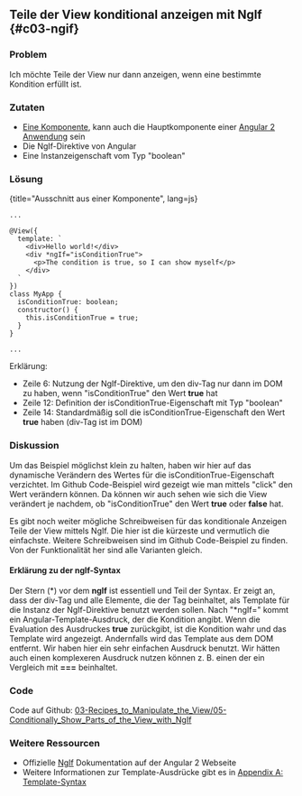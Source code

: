 ## Teile der View konditional anzeigen mit NgIf {#c03-ngif}

### Problem

Ich möchte Teile der View nur dann anzeigen, wenn eine bestimmte Kondition erfüllt ist.

### Zutaten
* [Eine Komponente](#c02-component-definition), kann auch die Hauptkomponente einer [Angular 2 Anwendung](#c02-angular-app) sein
* Die NgIf-Direktive von Angular
* Eine Instanzeigenschaft vom Typ "boolean"

### Lösung

{title="Ausschnitt aus einer Komponente", lang=js}
```
...

@View({
  template: `
    <div>Hello world!</div>
    <div *ngIf="isConditionTrue">
      <p>The condition is true, so I can show myself</p>
    </div>
  `
})
class MyApp {
  isConditionTrue: boolean;
  constructor() {
    this.isConditionTrue = true;
  }
}

...
```

Erklärung:

* Zeile 6: Nutzung der NgIf-Direktive, um den div-Tag nur dann im DOM zu haben, wenn "isConditionTrue" den Wert __true__ hat
* Zeile 12: Definition der isConditionTrue-Eigenschaft mit Typ "boolean"
* Zeile 14: Standardmäßig soll die isConditionTrue-Eigenschaft den Wert __true__ haben (div-Tag ist im DOM)

### Diskussion

Um das Beispiel möglichst klein zu halten, haben wir hier auf das dynamische Verändern des Wertes für die isConditionTrue-Eigenschaft verzichtet. Im Github Code-Beispiel wird gezeigt wie man mittels "click" den Wert verändern können. Da können wir auch sehen wie sich die View verändert je nachdem, ob "isConditionTrue" den Wert __true__ oder __false__ hat.

Es gibt noch weiter mögliche Schreibweisen für das konditionale Anzeigen Teile der View mittels NgIf. Die hier ist die kürzeste und vermutlich die einfachste. Weitere Schreibweisen sind im Github Code-Beispiel zu finden. Von der Funktionalität her sind alle Varianten gleich.

#### Erklärung zu der ngIf-Syntax

Der Stern (\*) vor dem __ngIf__ ist essentiell und Teil der Syntax. Er zeigt an, dass der div-Tag und alle Elemente, die der Tag beinhaltet, als Template für die Instanz der NgIf-Direktive benutzt werden sollen. Nach "\*ngIf=" kommt ein Angular-Template-Ausdruck, der die Kondition angibt. Wenn die Evaluation des Ausdruckes __true__ zurückgibt, ist die Kondition wahr und das Template wird angezeigt. Andernfalls wird das Template aus dem DOM entfernt. Wir haben hier ein sehr einfachen Ausdruck benutzt. Wir hätten auch einen komplexeren Ausdruck nutzen können z. B. einen der ein Vergleich mit __===__ beinhaltet.

### Code

Code auf Github: [03-Recipes\_to\_Manipulate\_the\_View/05-Conditionally\_Show\_Parts\_of\_the\_View\_with\_NgIf](https://github.com/jsperts/angular2_kochbuch_code/tree/master/03-Recipes_to_Manipulate_the_View/05-Conditionally_Show_Parts_of_the_View_with_NgIf)

### Weitere Ressourcen

* Offizielle [NgIf](https://angular.io/docs/ts/latest/api/common/NgIf-directive.html) Dokumentation auf der Angular 2 Webseite
* Weitere Informationen zur Template-Ausdrücke gibt es in [Appendix A: Template-Syntax](#appendix-a)

